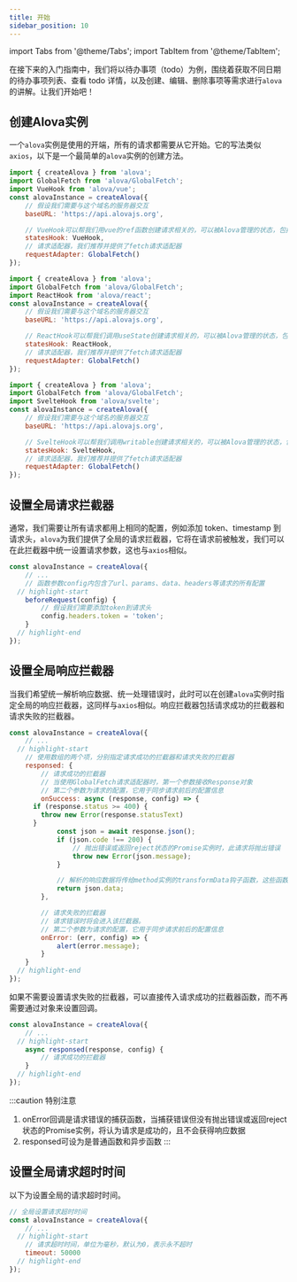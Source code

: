 ```yaml
---
title: 开始
sidebar_position: 10
---
```


import Tabs from '@theme/Tabs';
import TabItem from '@theme/TabItem';

在接下来的入门指南中，我们将以待办事项（todo）为例，围绕着获取不同日期的待办事项列表、查看 todo 详情，以及创建、编辑、删除事项等需求进行`alova`的讲解。让我们开始吧！


## 创建Alova实例

一个`alova`实例是使用的开端，所有的请求都需要从它开始。它的写法类似`axios`，以下是一个最简单的`alova`实例的创建方法。

<Tabs>
<TabItem value="1" label="vue">

```javascript
import { createAlova } from 'alova';
import GlobalFetch from 'alova/GlobalFetch';
import VueHook from 'alova/vue';
const alovaInstance = createAlova({
	// 假设我们需要与这个域名的服务器交互
	baseURL: 'https://api.alovajs.org',

	// VueHook可以帮我们用vue的ref函数创建请求相关的，可以被Alova管理的状态，包括请求状态loading、响应数据data、请求错误对象error等（后续详细介绍）
	statesHook: VueHook,
	// 请求适配器，我们推荐并提供了fetch请求适配器
	requestAdapter: GlobalFetch()
});
```

</TabItem>
<TabItem value="2" label="react">

```javascript
import { createAlova } from 'alova';
import GlobalFetch from 'alova/GlobalFetch';
import ReactHook from 'alova/react';
const alovaInstance = createAlova({
	// 假设我们需要与这个域名的服务器交互
	baseURL: 'https://api.alovajs.org',

	// ReactHook可以帮我们调用useState创建请求相关的，可以被Alova管理的状态，包括请求状态loading、响应数据data、请求错误对象error等（后续详细介绍）
	statesHook: ReactHook,
	// 请求适配器，我们推荐并提供了fetch请求适配器
	requestAdapter: GlobalFetch()
});
```

</TabItem>
<TabItem value="3" label="svelte">

```javascript
import { createAlova } from 'alova';
import GlobalFetch from 'alova/GlobalFetch';
import SvelteHook from 'alova/svelte';
const alovaInstance = createAlova({
	// 假设我们需要与这个域名的服务器交互
	baseURL: 'https://api.alovajs.org',

	// SvelteHook可以帮我们调用writable创建请求相关的，可以被Alova管理的状态，包括请求状态loading、响应数据data、请求错误对象error等（后续详细介绍）
	statesHook: SvelteHook,
	// 请求适配器，我们推荐并提供了fetch请求适配器
	requestAdapter: GlobalFetch()
});
```
</TabItem>
</Tabs>

## 设置全局请求拦截器

通常，我们需要让所有请求都用上相同的配置，例如添加 token、timestamp 到请求头，`alova`为我们提供了全局的请求拦截器，它将在请求前被触发，我们可以在此拦截器中统一设置请求参数，这也与`axios`相似。

```javascript
const alovaInstance = createAlova({
	// ...
	// 函数参数config内包含了url、params、data、headers等请求的所有配置
  // highlight-start
	beforeRequest(config) {
		// 假设我们需要添加token到请求头
		config.headers.token = 'token';
	}
  // highlight-end
});
```

## 设置全局响应拦截器

当我们希望统一解析响应数据、统一处理错误时，此时可以在创建`alova`实例时指定全局的响应拦截器，这同样与`axios`相似。响应拦截器包括请求成功的拦截器和请求失败的拦截器。

```javascript
const alovaInstance = createAlova({
	// ...
  // highlight-start
	// 使用数组的两个项，分别指定请求成功的拦截器和请求失败的拦截器
	responsed: {
		// 请求成功的拦截器
		// 当使用GlobalFetch请求适配器时，第一个参数接收Response对象
		// 第二个参数为请求的配置，它用于同步请求前后的配置信息
		onSuccess: async (response, config) => {
      if (response.status >= 400) {
        throw new Error(response.statusText)
      }
			const json = await response.json();
			if (json.code !== 200) {
				// 抛出错误或返回reject状态的Promise实例时，此请求将抛出错误
				throw new Error(json.message);
			}

			// 解析的响应数据将传给method实例的transformData钩子函数，这些函数将在后续讲解
			return json.data;
		},

		// 请求失败的拦截器
		// 请求错误时将会进入该拦截器。
		// 第二个参数为请求的配置，它用于同步请求前后的配置信息
		onError: (err, config) => {
			alert(error.message);
		}
	}
  // highlight-end
});
```

如果不需要设置请求失败的拦截器，可以直接传入请求成功的拦截器函数，而不再需要通过对象来设置回调。

```javascript
const alovaInstance = createAlova({
	// ...
  // highlight-start
	async responsed(response, config) {
		// 请求成功的拦截器
	}
  // highlight-end
});
```

:::caution 特别注意
1. onError回调是请求错误的捕获函数，当捕获错误但没有抛出错误或返回reject状态的Promise实例，将认为请求是成功的，且不会获得响应数据
2. responsed可设为是普通函数和异步函数
:::


## 设置全局请求超时时间

以下为设置全局的请求超时时间。

```javascript
// 全局设置请求超时时间
const alovaInstance = createAlova({
	// ...
  // highlight-start
	// 请求超时时间，单位为毫秒，默认为0，表示永不超时
	timeout: 50000
  // highlight-end
});
```